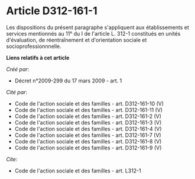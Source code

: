 # Article D312-161-1

Les dispositions du présent paragraphe s'appliquent aux établissements et services mentionnés au 11° du I de l'article L.
312-1 constitués en unités d'évaluation, de réentraînement et d'orientation sociale et socioprofessionnnelle.

**Liens relatifs à cet article**

_Créé par_:

  - Décret n°2009-299 du 17 mars 2009 - art. 1

_Cité par_:

  - Code de l'action sociale et des familles - art. D312-161-10 (V)
  - Code de l'action sociale et des familles - art. D312-161-11 (V)
  - Code de l'action sociale et des familles - art. D312-161-2 (V)
  - Code de l'action sociale et des familles - art. D312-161-3 (V)
  - Code de l'action sociale et des familles - art. D312-161-4 (V)
  - Code de l'action sociale et des familles - art. D312-161-7 (V)
  - Code de l'action sociale et des familles - art. D312-161-8 (V)
  - Code de l'action sociale et des familles - art. D312-161-9 (V)

_Cite_:

  - Code de l'action sociale et des familles - art. L312-1
